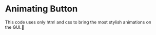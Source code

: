 # Animating Button

This code uses only html and css to bring the most stylish animations on the GUI.🙂
